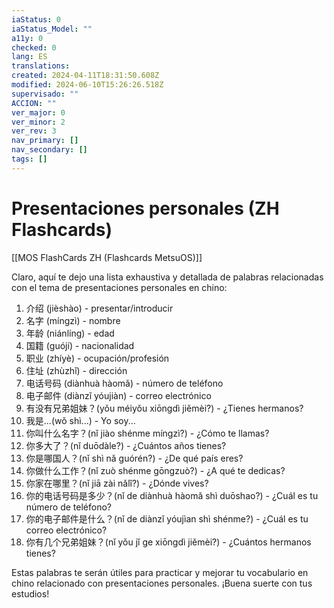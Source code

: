 ```yaml
---
iaStatus: 0
iaStatus_Model: ""
a11y: 0
checked: 0
lang: ES
translations: 
created: 2024-04-11T18:31:50.608Z
modified: 2024-06-10T15:26:26.518Z
supervisado: ""
ACCION: ""
ver_major: 0
ver_minor: 2
ver_rev: 3
nav_primary: []
nav_secondary: []
tags: []
---
```

# Presentaciones personales (ZH Flashcards)

[[MOS FlashCards ZH (Flashcards MetsuOS)]]

Claro, aquí te dejo una lista exhaustiva y detallada de palabras relacionadas con el tema de presentaciones personales en chino:

1. 介绍 (jièshào) - presentar/introducir
2. 名字 (míngzì) - nombre
3. 年龄 (niánlíng) - edad
4. 国籍 (guójí) - nacionalidad
5. 职业 (zhíyè) - ocupación/profesión
6. 住址 (zhùzhǐ) - dirección
7. 电话号码 (diànhuà hàomǎ) - número de teléfono
8. 电子邮件 (diànzǐ yóujiàn) - correo electrónico
9. 有没有兄弟姐妹？(yǒu méiyǒu xiōngdì jiěmèi?) - ¿Tienes hermanos?
10. 我是...(wǒ shì...) - Yo soy...
11. 你叫什么名字？(nǐ jiào shénme míngzì?) - ¿Cómo te llamas?
12. 你多大了？(nǐ duōdàle?) - ¿Cuántos años tienes?
13. 你是哪国人？(nǐ shì nǎ guórén?) - ¿De qué país eres?
14. 你做什么工作？(nǐ zuò shénme gōngzuò?) - ¿A qué te dedicas?
15. 你家在哪里？(nǐ jiā zài nǎlǐ?) - ¿Dónde vives?
16. 你的电话号码是多少？(nǐ de diànhuà hàomǎ shì duōshao?) - ¿Cuál es tu número de teléfono?
17. 你的电子邮件是什么？(nǐ de diànzǐ yóujìan shì shénme?) - ¿Cuál es tu correo electrónico?
18. 你有几个兄弟姐妹？(nǐ yǒu jǐ ge xiōngdì jiěmèi?) - ¿Cuántos hermanos tienes?

Estas palabras te serán útiles para practicar y mejorar tu vocabulario en chino relacionado con presentaciones personales. ¡Buena suerte con tus estudios!
